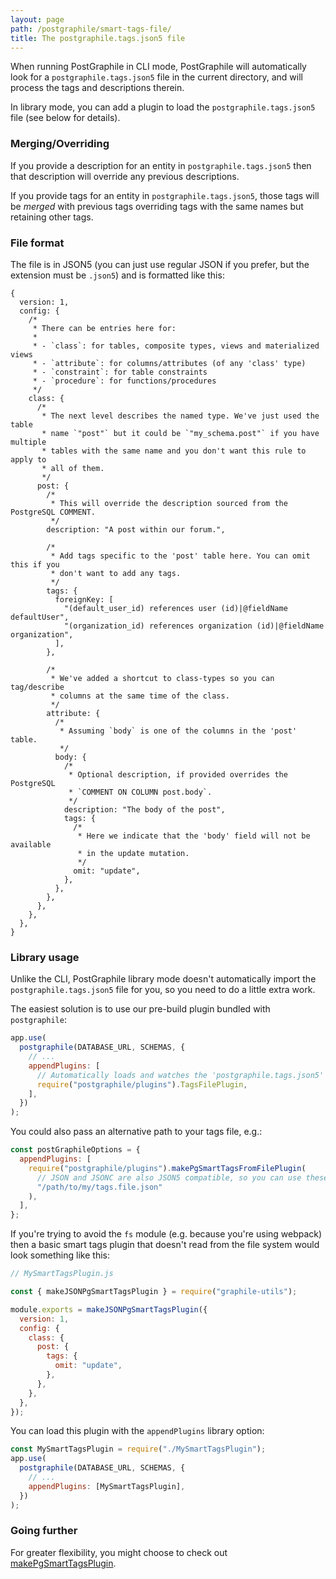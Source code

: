```yaml
---
layout: page
path: /postgraphile/smart-tags-file/
title: The postgraphile.tags.json5 file
---
```


When running PostGraphile in CLI mode, PostGraphile will automatically look for
a `postgraphile.tags.json5` file in the current directory, and will process the
tags and descriptions therein.

In library mode, you can add a plugin to load the `postgraphile.tags.json5` file
(see below for details).

### Merging/Overriding

If you provide a description for an entity in `postgraphile.tags.json5` then
that description will override any previous descriptions.

If you provide tags for an entity in `postgraphile.tags.json5`, those tags will
be _merged_ with previous tags overriding tags with the same names but retaining
other tags.

### File format

The file is in JSON5 (you can just use regular JSON if you prefer, but the
extension must be `.json5`) and is formatted like this:

```json5
{
  version: 1,
  config: {
    /*
     * There can be entries here for:
     *
     * - `class`: for tables, composite types, views and materialized views
     * - `attribute`: for columns/attributes (of any 'class' type)
     * - `constraint`: for table constraints
     * - `procedure`: for functions/procedures
     */
    class: {
      /*
       * The next level describes the named type. We've just used the table
       * name `"post"` but it could be `"my_schema.post"` if you have multiple
       * tables with the same name and you don't want this rule to apply to
       * all of them.
       */
      post: {
        /*
         * This will override the description sourced from the PostgreSQL COMMENT.
         */
        description: "A post within our forum.",

        /*
         * Add tags specific to the 'post' table here. You can omit this if you
         * don't want to add any tags.
         */
        tags: {
          foreignKey: [
            "(default_user_id) references user (id)|@fieldName defaultUser",
            "(organization_id) references organization (id)|@fieldName organization",
          ],
        },

        /*
         * We've added a shortcut to class-types so you can tag/describe
         * columns at the same time of the class.
         */
        attribute: {
          /*
           * Assuming `body` is one of the columns in the 'post' table.
           */
          body: {
            /*
             * Optional description, if provided overrides the PostgreSQL
             * `COMMENT ON COLUMN post.body`.
             */
            description: "The body of the post",
            tags: {
              /*
               * Here we indicate that the 'body' field will not be available
               * in the update mutation.
               */
              omit: "update",
            },
          },
        },
      },
    },
  },
}
```

### Library usage

Unlike the CLI, PostGraphile library mode doesn't automatically import the
`postgraphile.tags.json5` file for you, so you need to do a little extra work.

The easiest solution is to use our pre-build plugin bundled with `postgraphile`:

```js
app.use(
  postgraphile(DATABASE_URL, SCHEMAS, {
    // ...
    appendPlugins: [
      // Automatically loads and watches the 'postgraphile.tags.json5' file:
      require("postgraphile/plugins").TagsFilePlugin,
    ],
  })
);
```

You could also pass an alternative path to your tags file, e.g.:

```js
const postGraphileOptions = {
  appendPlugins: [
    require("postgraphile/plugins").makePgSmartTagsFromFilePlugin(
      // JSON and JSONC are also JSON5 compatible, so you can use these extensions if you prefer:
      "/path/to/my/tags.file.json"
    ),
  ],
};
```

If you're trying to avoid the `fs` module (e.g. because you're using webpack)
then a basic smart tags plugin that doesn't read from the file system would look
something like this:

```js
// MySmartTagsPlugin.js

const { makeJSONPgSmartTagsPlugin } = require("graphile-utils");

module.exports = makeJSONPgSmartTagsPlugin({
  version: 1,
  config: {
    class: {
      post: {
        tags: {
          omit: "update",
        },
      },
    },
  },
});
```

You can load this plugin with the `appendPlugins` library option:

```js
const MySmartTagsPlugin = require("./MySmartTagsPlugin");
app.use(
  postgraphile(DATABASE_URL, SCHEMAS, {
    // ...
    appendPlugins: [MySmartTagsPlugin],
  })
);
```

### Going further

For greater flexibility, you might choose to check out
[makePgSmartTagsPlugin](/postgraphile/make-pg-smart-tags-plugin/).
